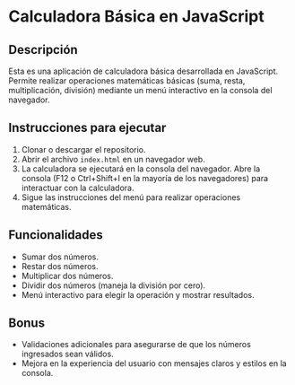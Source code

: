 # Calculadora Básica en JavaScript

## Descripción
Esta es una aplicación de calculadora básica desarrollada en JavaScript. Permite realizar operaciones matemáticas básicas (suma, resta, multiplicación, división) mediante un menú interactivo en la consola del navegador.

## Instrucciones para ejecutar
1. Clonar o descargar el repositorio.
2. Abrir el archivo `index.html` en un navegador web.
3. La calculadora se ejecutará en la consola del navegador. Abre la consola (F12 o Ctrl+Shift+I en la mayoría de los navegadores) para interactuar con la calculadora.
4. Sigue las instrucciones del menú para realizar operaciones matemáticas.

## Funcionalidades
- Sumar dos números.
- Restar dos números.
- Multiplicar dos números.
- Dividir dos números (maneja la división por cero).
- Menú interactivo para elegir la operación y mostrar resultados.

## Bonus
- Validaciones adicionales para asegurarse de que los números ingresados sean válidos.
- Mejora en la experiencia del usuario con mensajes claros y estilos en la consola.


